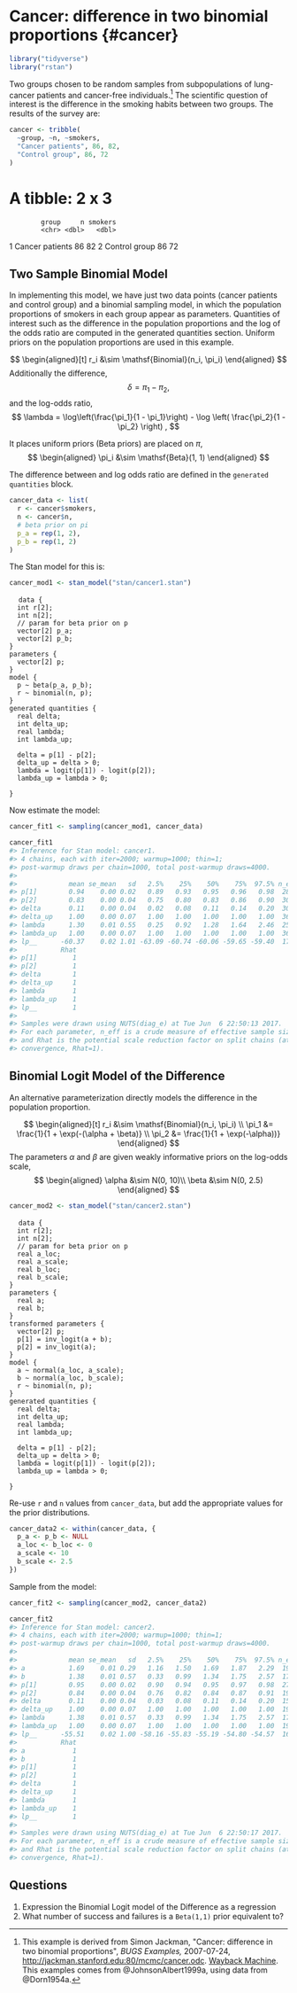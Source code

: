 
# Cancer: difference in two binomial proportions {#cancer}


```r
library("tidyverse")
library("rstan")
```


Two groups chosen to be random samples from subpopulations of lung-cancer patients and cancer-free individuals.[^cancer]
The scientific question of interest is the difference in the smoking habits between two groups.
The results of the survey are:

```r
cancer <- tribble(
  ~group, ~n, ~smokers,
  "Cancer patients", 86, 82,
  "Control group", 86, 72
)
```
# A tibble: 2 x 3
            group     n smokers
            <chr> <dbl>   <dbl>
1 Cancer patients    86      82
2   Control group    86      72

[^cancer]: This example is derived from Simon Jackman, "Cancer: difference in two binomial proportions", *BUGS Examples,* 2007-07-24, http://jackman.stanford.edu:80/mcmc/cancer.odc.  [Wayback Machine](https://web-beta.archive.org/web/20070601000000*/http://jackman.stanford.edu:80/mcmc/cancer.odc). This examples comes from @JohnsonAlbert1999a, using data from @Dorn1954a.


## Two Sample Binomial Model

In implementing this model, we have just two data points (cancer patients and control group) and a binomial sampling model, in which the population proportions of smokers in each group appear as parameters.  Quantities of interest such as the difference in the population proportions and the log of the odds ratio are computed in the generated quantities section. Uniform priors on the population proportions are used in this example.

$$
\begin{aligned}[t]
r_i &\sim \mathsf{Binomial}(n_i, \pi_i)
\end{aligned}
$$
Additionally the difference,
$$
\delta = \pi_1 - \pi_2 ,
$$
and the log-odds ratio,
$$
\lambda = \log\left(\frac{\pi_1}{1 - \pi_1}\right) - \log \left( \frac{\pi_2}{1 - \pi_2} \right) ,
$$

It places uniform priors (Beta priors) are placed on $\pi$,
$$
\begin{aligned}
\pi_i &\sim \mathsf{Beta}(1, 1)
\end{aligned}
$$

The difference between and log odds ratio are defined in the `generated quantities` block.


```r
cancer_data <- list(
  r <- cancer$smokers,
  n <- cancer$n,
  # beta prior on pi
  p_a = rep(1, 2),
  p_b = rep(1, 2)
)
```

The Stan model for this is:

```r
cancer_mod1 <- stan_model("stan/cancer1.stan")
```
<pre>
  <code class="stan">data {
  int<lower = 0> r[2];
  int<lower = 1> n[2];
  // param for beta prior on p
  vector<lower = 0.>[2] p_a;
  vector<lower = 0.>[2] p_b;
}
parameters {
  vector<lower = 0., upper = 1.>[2] p;
}
model {
  p ~ beta(p_a, p_b);
  r ~ binomial(n, p);
}
generated quantities {
  real delta;
  int delta_up;
  real lambda;
  int lambda_up;

  delta = p[1] - p[2];
  delta_up = delta > 0;
  lambda = logit(p[1]) - logit(p[2]);
  lambda_up = lambda > 0;

}</code>
</pre>

Now estimate the model:

```r
cancer_fit1 <- sampling(cancer_mod1, cancer_data)
```

```r
cancer_fit1
#> Inference for Stan model: cancer1.
#> 4 chains, each with iter=2000; warmup=1000; thin=1; 
#> post-warmup draws per chain=1000, total post-warmup draws=4000.
#> 
#>             mean se_mean   sd   2.5%    25%    50%    75%  97.5% n_eff
#> p[1]        0.94    0.00 0.02   0.89   0.93   0.95   0.96   0.98  2857
#> p[2]        0.83    0.00 0.04   0.75   0.80   0.83   0.86   0.90  3086
#> delta       0.11    0.00 0.04   0.02   0.08   0.11   0.14   0.20  3023
#> delta_up    1.00    0.00 0.07   1.00   1.00   1.00   1.00   1.00  3652
#> lambda      1.30    0.01 0.55   0.25   0.92   1.28   1.64   2.46  2565
#> lambda_up   1.00    0.00 0.07   1.00   1.00   1.00   1.00   1.00  3652
#> lp__      -60.37    0.02 1.01 -63.09 -60.74 -60.06 -59.65 -59.40  1706
#>           Rhat
#> p[1]         1
#> p[2]         1
#> delta        1
#> delta_up     1
#> lambda       1
#> lambda_up    1
#> lp__         1
#> 
#> Samples were drawn using NUTS(diag_e) at Tue Jun  6 22:50:13 2017.
#> For each parameter, n_eff is a crude measure of effective sample size,
#> and Rhat is the potential scale reduction factor on split chains (at 
#> convergence, Rhat=1).
```

## Binomial Logit Model of the Difference

An alternative parameterization directly models the difference in the population proportion.

$$
\begin{aligned}[t]
r_i &\sim \mathsf{Binomial}(n_i, \pi_i) \\
\pi_1 &= \frac{1}{1 + \exp(-(\alpha + \beta)} \\
\pi_2 &= \frac{1}{1 + \exp(-\alpha))}
\end{aligned}
$$
The parameters $\alpha$ and $\beta$ are given weakly informative priors on the log-odds scale,
$$
\begin{aligned}
\alpha &\sim N(0, 10)\\
\beta &\sim N(0, 2.5)
\end{aligned}
$$


```r
cancer_mod2 <- stan_model("stan/cancer2.stan")
```
<pre>
  <code class="stan">data {
  int<lower = 0> r[2];
  int<lower = 1> n[2];
  // param for beta prior on p
  real a_loc;
  real<lower = 0.> a_scale;
  real b_loc;
  real<lower = 0.> b_scale;
}
parameters {
  real a;
  real b;
}
transformed parameters {
  vector<lower = 0., upper = 1.>[2] p;
  p[1] = inv_logit(a + b);
  p[2] = inv_logit(a);
}
model {
  a ~ normal(a_loc, a_scale);
  b ~ normal(a_loc, b_scale);
  r ~ binomial(n, p);
}
generated quantities {
  real delta;
  int delta_up;
  real lambda;
  int lambda_up;

  delta = p[1] - p[2];
  delta_up = delta > 0;
  lambda = logit(p[1]) - logit(p[2]);
  lambda_up = lambda > 0;

}</code>
</pre>

Re-use `r` and `n` values from `cancer_data`, but add the appropriate values for the prior distributions.

```r
cancer_data2 <- within(cancer_data, {
  p_a <- p_b <- NULL
  a_loc <- b_loc <- 0
  a_scale <- 10
  b_scale <- 2.5
})
```

Sample from the model:

```r
cancer_fit2 <- sampling(cancer_mod2, cancer_data2)
```

```r
cancer_fit2
#> Inference for Stan model: cancer2.
#> 4 chains, each with iter=2000; warmup=1000; thin=1; 
#> post-warmup draws per chain=1000, total post-warmup draws=4000.
#> 
#>             mean se_mean   sd   2.5%    25%    50%    75%  97.5% n_eff
#> a           1.69    0.01 0.29   1.16   1.50   1.69   1.87   2.29  1926
#> b           1.38    0.01 0.57   0.33   0.99   1.34   1.75   2.57  1725
#> p[1]        0.95    0.00 0.02   0.90   0.94   0.95   0.97   0.98  2796
#> p[2]        0.84    0.00 0.04   0.76   0.82   0.84   0.87   0.91  1995
#> delta       0.11    0.00 0.04   0.03   0.08   0.11   0.14   0.20  1594
#> delta_up    1.00    0.00 0.07   1.00   1.00   1.00   1.00   1.00  1913
#> lambda      1.38    0.01 0.57   0.33   0.99   1.34   1.75   2.57  1725
#> lambda_up   1.00    0.00 0.07   1.00   1.00   1.00   1.00   1.00  1913
#> lp__      -55.51    0.02 1.00 -58.16 -55.83 -55.19 -54.80 -54.57  1638
#>           Rhat
#> a            1
#> b            1
#> p[1]         1
#> p[2]         1
#> delta        1
#> delta_up     1
#> lambda       1
#> lambda_up    1
#> lp__         1
#> 
#> Samples were drawn using NUTS(diag_e) at Tue Jun  6 22:50:17 2017.
#> For each parameter, n_eff is a crude measure of effective sample size,
#> and Rhat is the potential scale reduction factor on split chains (at 
#> convergence, Rhat=1).
```


## Questions

1. Expression the Binomial Logit model of the Difference as a regression
2. What number of success and failures is a `Beta(1,1)` prior equivalent to?
